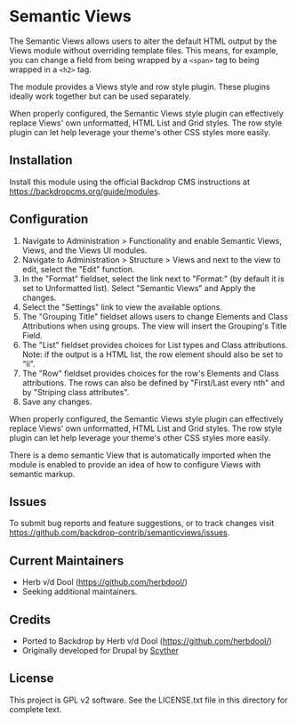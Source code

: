 Semantic Views
==============

The Semantic Views allows users to alter the default HTML output by the Views module without overriding template files. This means, for example, you can change a field from being wrapped by a `<span>` tag to being wrapped in a `<h2>` tag.

The module provides a Views style and row style plugin. These plugins ideally work together but can be used separately.

When properly configured, the Semantic Views style plugin can effectively replace Views' own unformatted, HTML List and Grid styles. The row style plugin can let help leverage your theme's other CSS styles more easily.

Installation
------------

Install this module using the official Backdrop CMS instructions at https://backdropcms.org/guide/modules.


Configuration
-------------

1. Navigate to Administration > Functionality and enable Semantic Views, Views, and the Views UI modules.
2. Navigate to Administration > Structure > Views and next to the view to edit, select the "Edit" function.
3. In the "Format" fieldset, select the link next to "Format:" (by default it is set to Unformatted list). Select "Semantic Views" and Apply the changes.
4. Select the "Settings" link to view the available options.
5. The "Grouping Title" fieldset allows users to change Elements and Class Attributions when using groups. The view will insert the Grouping's Title Field.
6. The "List" fieldset provides choices for List types and Class attributions. Note: if the output is a HTML list, the row element should also be set to "li".
7. The "Row" fieldset provides choices for the row's Elements and Class attributions. The rows can also be defined by "First/Last every nth" and by "Striping class attributes".
8. Save any changes.

When properly configured, the Semantic Views style plugin can effectively replace Views' own unformatted, HTML List and Grid styles. The row style plugin can let help leverage your theme's other CSS styles more easily.

There is a demo semantic View that is automatically imported when the module is enabled to provide an idea of how to configure Views with semantic markup.

Issues
------

To submit bug reports and feature suggestions, or to track changes visit https://github.com/backdrop-contrib/semanticviews/issues.

Current Maintainers
-------------------

- Herb v/d Dool (https://github.com/herbdool/)
- Seeking additional maintainers.

Credits
-------

- Ported to Backdrop by Herb v/d Dool (https://github.com/herbdool/)
- Originally developed for Drupal by [Scyther](https://www.drupal.org/u/scyther)

License
-------

This project is GPL v2 software. See the LICENSE.txt file in this directory for
complete text.